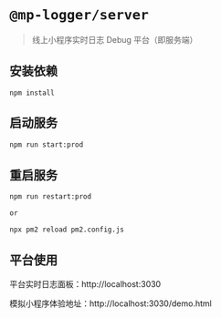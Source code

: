 # `@mp-logger/server`

> 线上小程序实时日志 Debug 平台（即服务端）

## 安装依赖

```
npm install
```

## 启动服务

```bash
npm run start:prod
```

## 重启服务

```bash
npm run restart:prod

or

npx pm2 reload pm2.config.js
```

## 平台使用

平台实时日志面板：http://localhost:3030

模拟小程序体验地址：http://localhost:3030/demo.html

